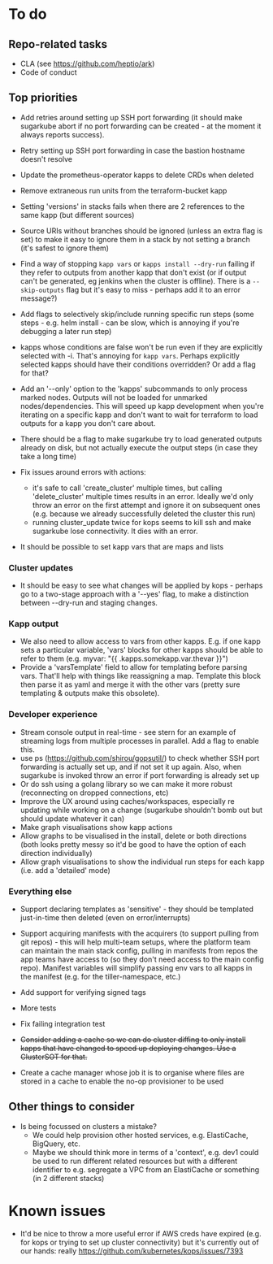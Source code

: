 # To do
## Repo-related tasks
* CLA (see https://github.com/heptio/ark)
* Code of conduct

## Top priorities
* Add retries around setting up SSH port forwarding (it should make sugarkube abort if no port forwarding can be created - at the moment it always reports success). 
* Retry setting up SSH port forwarding in case the bastion hostname doesn't resolve

* Update the prometheus-operator kapps to delete CRDs when  deleted
* Remove extraneous run units from the terraform-bucket kapp

* Setting 'versions' in stacks fails when there are 2 references to the same kapp (but different sources)
* Source URIs without branches should be ignored (unless an extra flag is set) to make it easy to ignore them in a stack by not setting a branch (it's safest to ignore them)


* Find a way of stopping `kapp vars` or `kapps install --dry-run` failing if they refer to outputs from another kapp that don't exist (or if output can't be generated, eg jenkins when the cluster is offline). There is a `--skip-outputs` flag but it's easy to miss - perhaps add it to an error message?)

* Add flags to selectively skip/include running specific run steps (some steps - e.g. helm install - can be slow, which is annoying if you're debugging a later run step)
* kapps whose conditions are false won't be run even if they are explicitly selected with -i. That's annoying for `kapp vars`. Perhaps explicitly selected kapps should have their conditions overridden? Or add a flag for that?
* Add an '--only' option to the 'kapps' subcommands to only process marked nodes. Outputs will not be loaded for unmarked nodes/dependencies. This will speed up kapp development when you're iterating on a specific kapp and don't want to wait for terraform to load outputs for a kapp you don't care about. 
* There should be a flag to make sugarkube try to load generated outputs already on disk, but not actually execute the output steps (in case they take a long time)

* Fix issues around errors with actions:
  * it's safe to call 'create_cluster' multiple times, but calling 'delete_cluster' multiple times results in an error. Ideally we'd only throw an error on the first attempt and ignore it on subsequent ones (e.g. because we already successfully deleted the cluster this run)
  * running cluster_update twice for kops seems to kill ssh and make sugarkube lose connectivity. It dies with an error.

* It should be possible to set kapp vars that are maps and lists

### Cluster updates
* It should be easy to see what changes will be applied by kops - perhaps go to a two-stage approach with a '--yes' flag, to make a distinction between --dry-run and staging changes.

### Kapp output
* We also need to allow access to vars from other kapps. E.g. if one kapp sets a particular variable, 
  'vars' blocks for other kapps should be able to refer to them (e.g. myvar: "{{ .kapps.somekapp.var.thevar }}")
* Provide a 'varsTemplate' field to allow for templating before parsing vars. That'll help with things like reassigning
  a map. Template this block then parse it as yaml and merge it with the other vars (pretty sure templating & outputs make this obsolete).

### Developer experience
* Stream console output in real-time - see stern for an example of streaming logs from multiple processes in parallel. Add a flag to enable this.
* use ps (https://github.com/shirou/gopsutil/) to check whether SSH port forwarding is actually set up, and 
  if not set it up again. Also, when sugarkube is invoked throw an error if port forwarding is already set up
* Or do ssh using a golang library so we can make it more robust (reconnecting on dropped connections, etc)
* Improve the UX around using caches/workspaces, especially re updating while working on a change (sugarkube shouldn't bomb out but should update whatever it can)
* Make graph visualisations show kapp actions
* Allow graphs to be visualised in the install, delete or both directions (both looks pretty messy so it'd be good to have the option of each direction individually)
* Allow graph visualisations to show the individual run steps for each kapp (i.e. add a 'detailed' mode)
  
### Everything else
* Support declaring templates as 'sensitive' - they should be templated just-in-time then deleted (even on error/interrupts)

* Support acquiring manifests with the acquirers (to support pulling from git repos) - this will help multi-team setups, where the platform team can 
  maintain the main stack config, pulling in manifests from repos the app teams have access to (so they don't need
  access to the main config repo). Manifest variables will simplify passing env vars to all kapps in the manifest
  (e.g. for the tiller-namespace, etc.)

* Add support for verifying signed tags
* More tests 
* Fix failing integration test

* ~~Consider adding a cache so we can do cluster diffing to only install kapps that have changed to speed up
  deploying changes. Use a ClusterSOT for that.~~
* Create a cache manager whose job it is to organise where files are stored in a cache to enable the no-op provisioner to be used

## Other things to consider
* Is being focussed on clusters a mistake? 
    * We could help provision other hosted services, e.g. ElastiCache, BigQuery, etc. 
    * Maybe we should think more in terms of a 'context', e.g. dev1 could be used to run different related
      resources but with a different identifier to e.g. segregate a VPC from an ElastiCache or something (in 2 
      different stacks)
  
# Known issues
* It'd be nice to throw a more useful error if AWS creds have expired (e.g. for kops or trying to set up cluster connectivity) but it's currently out of our hands: really https://github.com/kubernetes/kops/issues/7393
